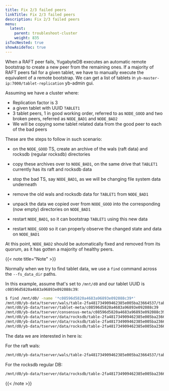 ```yaml
---
title: Fix 2/3 failed peers
linkTitle: Fix 2/3 failed peers
description: Fix 2/3 failed peers
menu:
  latest:
    parent: troubleshoot-cluster
    weight: 835
isTocNested: true
showAsideToc: true
---
```


When a RAFT peer fails, YugabyteDB executes an automatic remote bootstrap to create a new peer from the remaining ones.
If a majority of RAFT peers fail for a given tablet, we have to manually execute the equivalent of a remote bootstrap. We
 can get a list of tablets in `yb-master-ip:7000/tablet-replication` yb-admin gui. 


Assuming we have a cluster where:

- Replication factor is 3
- a given tablet with UUID `TABLET1`
- 3 tablet peers, 1 in good working order, referred to as `NODE_GOOD` and two broken peers, referred as `NODE_BAD1` and `NODE_BAD2`
- We will be copying some tablet related data from the good peer to each of the bad peers

These are the steps to follow in such scenario:

- on the `NODE_GOOD` TS, create an archive of the wals (raft data) and rocksdb (regular rocksdb) directories

- copy these archives over to `NODE_BAD1`, on the same drive that `TABLET1` currently has its raft and rocksdb data

- stop the bad TS, say `NODE_BAD1`, as we will be changing file system data underneath

- remove the old wals and rocksdb data for `TABLET1` from `NODE_BAD1`

- unpack the data we copied over from `NODE_GOOD` into the corresponding (now empty) directories on `NODE_BAD1`

- restart `NODE_BAD1`, so it can bootstrap `TABLET1` using this new data

- restart `NODE_GOOD` so it can properly observe the changed state and data on `NODE_BAD1`

At this point, `NODE_BAD2` should be automatically fixed and removed from its quorum, as it has gotten a majority of healthy peers.

{{< note title="Note" >}}

Normally when we try to find tablet data, we use a `find` command across the `--fs_data_dir` paths. 

In this example, assume that's set to `/mnt/d0` and our tablet UUID is `c08596d5820a4683a96893e092088c39`:

```bash
$ find /mnt/d0/ -name '*c08596d5820a4683a96893e092088c39*'
/mnt/d0/yb-data/tserver/wals/table-2fa481734909462385e005ba23664537/tablet-c08596d5820a4683a96893e092088c39
/mnt/d0/yb-data/tserver/tablet-meta/c08596d5820a4683a96893e092088c39
/mnt/d0/yb-data/tserver/consensus-meta/c08596d5820a4683a96893e092088c39
/mnt/d0/yb-data/tserver/data/rocksdb/table-2fa481734909462385e005ba23664537/tablet-c08596d5820a4683a96893e092088c39
/mnt/d0/yb-data/tserver/data/rocksdb/table-2fa481734909462385e005ba23664537/tablet-c08596d5820a4683a96893e092088c39.intents
/mnt/d0/yb-data/tserver/data/rocksdb/table-2fa481734909462385e005ba23664537/tablet-c08596d5820a4683a96893e092088c39.snapshots
```

The data we are interested in here is:

For the raft wals: 
```bash
/mnt/d0/yb-data/tserver/wals/table-2fa481734909462385e005ba23664537/tablet-c08596d5820a4683a96893e092088c39
```

For the rocksdb regular DB: 
```bash
/mnt/d0/yb-data/tserver/data/rocksdb/table-2fa481734909462385e005ba23664537/tablet-c08596d5820a4683a96893e092088c39
```

{{< /note >}}

